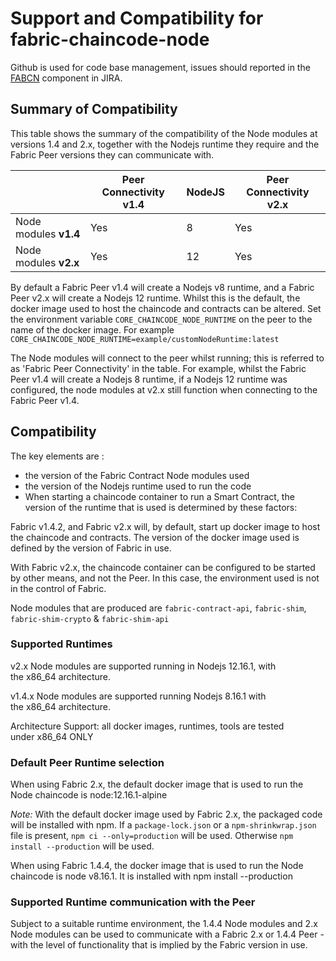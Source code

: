 # Support and Compatibility for fabric-chaincode-node

Github is used for code base management, issues should reported in the [FABCN](https://jira.hyperledger.org/projects/FABCN/issues/) component in JIRA.


## Summary of Compatibility

This table shows the summary of the compatibility of the Node modules at versions 1.4 and 2.x, together with the Nodejs runtime they require and the Fabric Peer versions they can communicate with.

|                       | Peer Connectivity v1.4 | NodeJS | Peer Connectivity v2.x |
| --------------------- | ---------------------- | ------ | ---------------------- |
| Node modules **v1.4** | Yes                    | 8      | Yes                    |
| Node modules **v2.x** | Yes                    | 12     | Yes                    |

By default a Fabric Peer v1.4 will create a Nodejs v8 runtime, and a Fabric Peer v2.x will create a Nodejs 12 runtime. Whilst this is the default, the docker image used to host the chaincode and contracts can be altered. Set the environment variable `CORE_CHAINCODE_NODE_RUNTIME` on the peer to the name of the docker image. For example `CORE_CHAINCODE_NODE_RUNTIME=example/customNodeRuntime:latest`

The Node modules will connect to the peer whilst running; this is referred to as 'Fabric Peer Connectivity' in the table. For example, whilst the Fabric Peer v1.4 will create a Nodejs 8 runtime, if a Nodejs 12 runtime was configured, the node modules at v2.x still function when connecting to the Fabric Peer v1.4.

## Compatibility

The key elements are : 

- the version of the Fabric Contract Node modules used
- the version of the Nodejs runtime used to run the code
- When starting a chaincode container to run a Smart Contract, the version of the runtime that is used is determined by these factors:

Fabric v1.4.2, and Fabric v2.x will, by default, start up docker image to host the chaincode and contracts. The version of the docker image used is defined by the version of Fabric in use.

With Fabric v2.x, the chaincode container can be configured to be started by other means, and not the Peer. In this case, the environment used is not in the control of Fabric.

Node modules that are produced are `fabric-contract-api`, `fabric-shim`, `fabric-shim-crypto` & `fabric-shim-api`

### Supported Runtimes

v2.x Node modules are supported running in Nodejs 12.16.1, with the x86_64 architecture.

v1.4.x Node modules are supported running Nodejs 8.16.1 with the x86_64 architecture.

Architecture Support: all docker images, runtimes, tools are tested under x86_64 ONLY

### Default Peer Runtime selection

When using Fabric 2.x, the default docker image that is used to run the Node chaincode is node:12.16.1-alpine 

*Note:* With the default docker image used by Fabric 2.x, the packaged code will be installed with npm. If a `package-lock.json` or a `npm-shrinkwrap.json` file is present, `npm ci --only=production` will be used. Otherwise `npm install --production` will be used. 

When using Fabric 1.4.4, the docker image that is used to run the Node chaincode is node v8.16.1. It is installed with npm install --production

### Supported Runtime communication with the Peer

Subject to a suitable runtime environment, the 1.4.4 Node modules and 2.x Node modules can be used to communicate with a Fabric 2.x or 1.4.4 Peer - with the level of functionality that is implied by the Fabric version in use. 